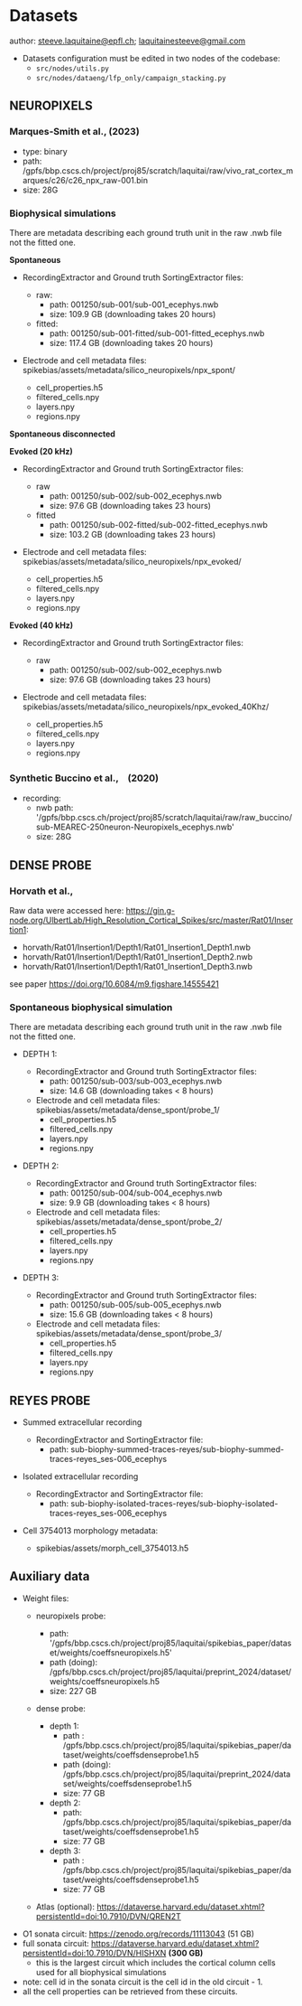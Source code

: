 # Datasets

author: steeve.laquitaine@epfl.ch; laquitainesteeve@gmail.com

* Datasets configuration must be edited in two nodes of the codebase: 
  * `src/nodes/utils.py`
  * `src/nodes/dataeng/lfp_only/campaign_stacking.py`

## NEUROPIXELS

### Marques-Smith et al., (2023)

  - type: binary
  - path: /gpfs/bbp.cscs.ch/project/proj85/scratch/laquitai/raw/vivo_rat_cortex_marques/c26/c26_npx_raw-001.bin
  - size: 28G

### Biophysical simulations

There are metadata describing each ground truth unit in the raw .nwb file not the fitted one.

**Spontaneous**

  - RecordingExtractor and Ground truth SortingExtractor files:
    - raw:
      - path: 001250/sub-001/sub-001_ecephys.nwb
      - size: 109.9 GB (downloading takes 20 hours)
    - fitted:
      - path: 001250/sub-001-fitted/sub-001-fitted_ecephys.nwb
      - size: 117.4 GB (downloading takes 20 hours)

  - Electrode and cell metadata files: spikebias/assets/metadata/silico_neuropixels/npx_spont/
    - cell_properties.h5
    - filtered_cells.npy
    - layers.npy
    - regions.npy

**Spontaneous disconnected**


**Evoked (20 kHz)**

  - RecordingExtractor and Ground truth SortingExtractor files:
    - raw
      - path: 001250/sub-002/sub-002_ecephys.nwb    
      - size: 97.6 GB (downloading takes 23 hours)
    - fitted
      - path: 001250/sub-002-fitted/sub-002-fitted_ecephys.nwb    
      - size: 103.2 GB (downloading takes 23 hours)

  - Electrode and cell metadata files: spikebias/assets/metadata/silico_neuropixels/npx_evoked/
    - cell_properties.h5
    - filtered_cells.npy
    - layers.npy
    - regions.npy

**Evoked (40 kHz)**
  
  - RecordingExtractor and Ground truth SortingExtractor files:
    - raw
      - path: 001250/sub-002/sub-002_ecephys.nwb
      - size: 97.6 GB (downloading takes 23 hours)

  - Electrode and cell metadata files: spikebias/assets/metadata/silico_neuropixels/npx_evoked_40Khz/
    - cell_properties.h5
    - filtered_cells.npy
    - layers.npy
    - regions.npy

### Synthetic Buccino et al.,　(2020)

  - recording:
    - nwb path: '/gpfs/bbp.cscs.ch/project/proj85/scratch/laquitai/raw/raw_buccino/sub-MEAREC-250neuron-Neuropixels_ecephys.nwb'
    - size: 28G

## DENSE PROBE

### Horvath et al., 

Raw data were accessed here: https://gin.g-node.org/UlbertLab/High_Resolution_Cortical_Spikes/src/master/Rat01/Insertion1: 

- horvath/Rat01/Insertion1/Depth1/Rat01_Insertion1_Depth1.nwb
- horvath/Rat01/Insertion1/Depth1/Rat01_Insertion1_Depth2.nwb
- horvath/Rat01/Insertion1/Depth1/Rat01_Insertion1_Depth3.nwb

see paper https://doi.org/10.6084/m9.figshare.14555421

### Spontaneous biophysical simulation

There are metadata describing each ground truth unit in the raw .nwb file not the fitted one.

- DEPTH 1:
  - RecordingExtractor and Ground truth SortingExtractor files:
    - path: 001250/sub-003/sub-003_ecephys.nwb
    - size: 14.6 GB (downloading takes < 8 hours)
  - Electrode and cell metadata files: spikebias/assets/metadata/dense_spont/probe_1/
    - cell_properties.h5
    - filtered_cells.npy
    - layers.npy
    - regions.npy

- DEPTH 2:
  - RecordingExtractor and Ground truth SortingExtractor files:
    - path: 001250/sub-004/sub-004_ecephys.nwb
    - size: 9.9 GB (downloading takes < 8 hours)
  - Electrode and cell metadata files: spikebias/assets/metadata/dense_spont/probe_2/
    - cell_properties.h5
    - filtered_cells.npy
    - layers.npy
    - regions.npy

- DEPTH 3:
  - RecordingExtractor and Ground truth SortingExtractor files:
    - path: 001250/sub-005/sub-005_ecephys.nwb
    - size: 15.6 GB (downloading takes < 8 hours)
  - Electrode and cell metadata files: spikebias/assets/metadata/dense_spont/probe_3/
    - cell_properties.h5
    - filtered_cells.npy
    - layers.npy
    - regions.npy

## REYES PROBE

- Summed extracellular recording
  - RecordingExtractor and SortingExtractor file:
    - path: sub-biophy-summed-traces-reyes/sub-biophy-summed-traces-reyes_ses-006_ecephys
  
- Isolated extracellular recording
  - RecordingExtractor and SortingExtractor file:
    - path: sub-biophy-isolated-traces-reyes/sub-biophy-isolated-traces-reyes_ses-006_ecephys

- Cell 3754013 morphology metadata:
  - spikebias/assets/morph_cell_3754013.h5

## Auxiliary data

- Weight files:

  - neuropixels probe:
    - path: '/gpfs/bbp.cscs.ch/project/proj85/laquitai/spikebias_paper/dataset/weights/coeffsneuropixels.h5'
    - path (doing): /gpfs/bbp.cscs.ch/project/proj85/laquitai/preprint_2024/dataset/weights/coeffsneuropixels.h5
    - size: 227 GB

  - dense probe:
    - depth 1:
      - path : /gpfs/bbp.cscs.ch/project/proj85/laquitai/spikebias_paper/dataset/weights/coeffsdenseprobe1.h5
      - path (doing): /gpfs/bbp.cscs.ch/project/proj85/laquitai/preprint_2024/dataset/weights/coeffsdenseprobe1.h5
      - size: 77 GB
    - depth 2:
      - path: /gpfs/bbp.cscs.ch/project/proj85/laquitai/spikebias_paper/dataset/weights/coeffsdenseprobe1.h5
      - size: 77 GB
    - depth 3:
      - path : /gpfs/bbp.cscs.ch/project/proj85/laquitai/spikebias_paper/dataset/weights/coeffsdenseprobe1.h5
      - size: 77 GB

  - Atlas (optional): https://dataverse.harvard.edu/dataset.xhtml?persistentId=doi:10.7910/DVN/QREN2T

* O1 sonata circuit: https://zenodo.org/records/11113043 (51 GB)
* full sonata circuit: https://dataverse.harvard.edu/dataset.xhtml?persistentId=doi:10.7910/DVN/HISHXN **(300 GB)**
    * this is the largest circuit which includes the cortical column cells used for all biophysical simulations
* note: cell id in the sonata circuit is the cell id in the old circuit - 1.
* all the cell properties can be retrieved from these circuits.